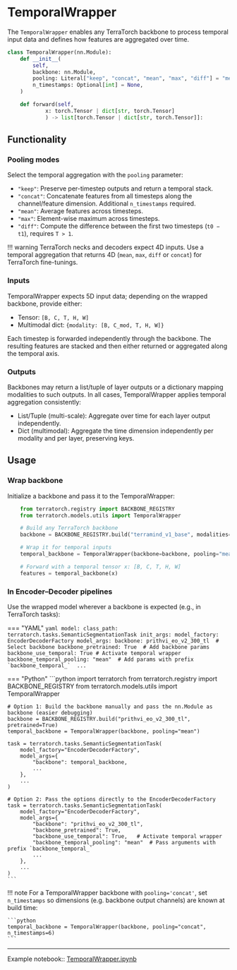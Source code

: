 # TemporalWrapper

The `TemporalWrapper` enables any TerraTorch backbone to process temporal input data and defines how features are aggregated over time. 

```python
class TemporalWrapper(nn.Module):
    def __init__(
        self,
        backbone: nn.Module,
        pooling: Literal["keep", "concat", "mean", "max", "diff"] = "mean",
        n_timestamps: Optional[int] = None,
    )

    def forward(self, 
            x: torch.Tensor | dict[str, torch.Tensor]
            ) -> list[torch.Tensor | dict[str, torch.Tensor]]:
```

## Functionality 
### Pooling modes
Select the temporal aggregation with the `pooling` parameter:

- `"keep"`: Preserve per-timestep outputs and return a temporal stack.
- `"concat"`: Concatenate features from all timesteps along the channel/feature dimension. Additional `n_timestamps` required.  
- `"mean"`: Average features across timesteps.  
- `"max"`: Element-wise maximum across timesteps. 
- `"diff"`: Compute the difference between the first two timesteps (`t0 − t1`), requires `T > 1`.

!!! warning
    TerraTorch necks and decoders expect 4D inputs. Use a temporal aggregation that returns 4D (`mean`, `max`, `diff` or `concat`) for TerraTorch fine-tunings.

### Inputs
TemporalWrapper expects 5D input data; depending on the wrapped backbone, provide either: 
- Tensor: `[B, C, T, H, W]`
- Multimodal dict: `{modality: [B, C_mod, T, H, W]}`

Each timestep is forwarded independently through the backbone. The resulting features are stacked and then either returned or aggregated along the temporal axis.

### Outputs
Backbones may return a list/tuple of layer outputs or a dictionary mapping modalities to such outputs. In all cases, TemporalWrapper applies temporal aggregation consistently:
- List/Tuple (multi-scale): Aggregate over time for each layer output independently.
- Dict (multimodal): Aggregate the time dimension independently per modality and per layer, preserving keys.


## Usage
### Wrap backbone
Initialize a backbone and pass it to the TemporalWrapper:

```python
    from terratorch.registry import BACKBONE_REGISTRY
    from terratorch.models.utils import TemporalWrapper

    # Build any TerraTorch backbone
    backbone = BACKBONE_REGISTRY.build("terramind_v1_base", modalities=["S2L2A"],pretrained=True)

    # Wrap it for temporal inputs
    temporal_backbone = TemporalWrapper(backbone=backbone, pooling="mean")

    # Forward with a temporal tensor x: [B, C, T, H, W]
    features = temporal_backbone(x)
```

### In Encoder–Decoder pipelines 
Use the wrapped model wherever a backbone is expected (e.g., in TerraTorch tasks):


=== "YAML"
    ```yaml
    model:
      class_path: terratorch.tasks.SemanticSegmentationTask
      init_args:
        model_factory: EncoderDecoderFactory
        model_args:
          backbone: prithvi_eo_v2_300_tl  # Select backbone
          backbone_pretrained: True  # Add backbone params
          backbone_use_temporal: True # Activate temporal wrapper
          backbone_temporal_pooling: "mean"  # Add params with prefix `backbone_temporal_` 
          ...
    ```

=== "Python"
    ```python
    import terratorch
    from terratorch.registry import BACKBONE_REGISTRY
    from terratorch.models.utils import TemporalWrapper
    
    # Option 1: Build the backbone manually and pass the nn.Module as backbone (easier debugging)     
    backbone = BACKBONE_REGISTRY.build("prithvi_eo_v2_300_tl", pretrained=True)
    temporal_backbone = TemporalWrapper(backbone, pooling="mean")
    
    task = terratorch.tasks.SemanticSegmentationTask(
        model_factory="EncoderDecoderFactory",
        model_args={
            "backbone": temporal_backbone,
            ...
        },
        ...
    )
    
    # Option 2: Pass the options directly to the EncoderDecoderFactory
    task = terratorch.tasks.SemanticSegmentationTask(
        model_factory="EncoderDecoderFactory",
        model_args={
            "backbone": "prithvi_eo_v2_300_tl",
            "backbone_pretrained": True,
            "backbone_use_temporal": True,   # Activate temporal wrapper
            "backbone_temporal_pooling": "mean"  # Pass arguments with prefix `backbone_temporal_`
            ...
        },
        ...
    )
    ```
 
!!! note
    For a TemporalWrapper backbone with `pooling='concat'`, set `n_timestamps` so dimensions (e.g. backbone output channels) are known at build time:
    
    ```python
    temporal_backbone = TemporalWrapper(backbone, pooling="concat", n_timestamps=6)
    ```

---

Example notebook:: [TemporalWrapper.ipynb](https://github.com/IBM/terratorch/blob/main/examples/notebooks/TemporalWrapper.ipynb)